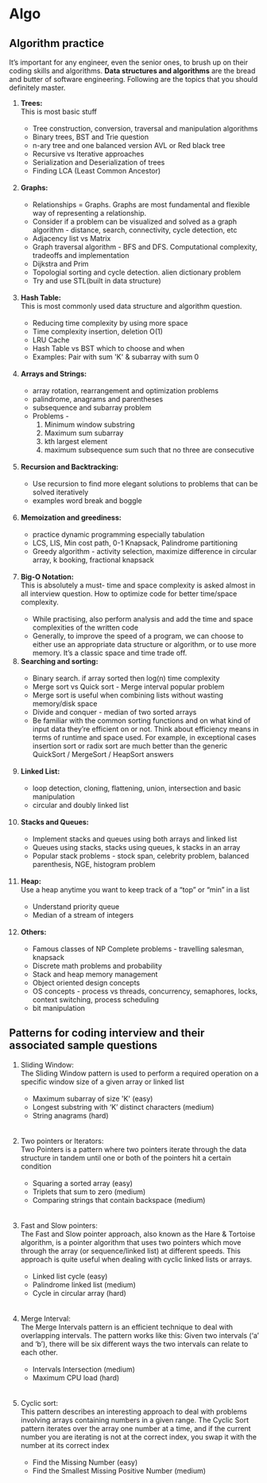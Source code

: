 # Algo
## Algorithm practice

It’s important for any engineer, even the senior ones, to brush up on their coding skills and algorithms. **Data structures and algorithms** are the bread and butter of software engineering.  Following are the topics that you should definitely master.

<ol> 
    <li>
        <strong>Trees:</strong> 
        <br/>This is most basic stuff 
        <br/><br/>
        <ul> 
            <li> Tree construction, conversion, traversal and manipulation algorithms </li>
            <li> Binary trees, BST and Trie question </li>
            <li> n-ary tree and one balanced version AVL or Red black tree </li>
            <li> Recursive vs Iterative approaches </li>
            <li> Serialization and Deserialization of trees </li>
            <li> Finding LCA (Least Common Ancestor) </li>
        </ul>
        <br/>
    </li>
    <li>
        <strong>Graphs:</strong>
        <br/><br/>
        <ul>
            <li> Relationships = Graphs. Graphs are most fundamental and flexible way of representing a relationship.</li>
            <li> Consider if a problem can be visualized and solved as a graph algorithm - distance, search, connectivity, cycle detection, etc </li>
            <li> Adjacency list vs Matrix </li>
            <li> Graph traversal algorithm - BFS and DFS. Computational complexity, tradeoffs and implementation </li>
            <li> Dijkstra and Prim </li>
            <li> Topologial sorting and cycle detection. alien dictionary problem </li>
            <li> Try and use STL(built in data structure) </li>
        </ul>
        <br/>
    </li>
    <li>
        <strong>Hash Table:</strong>
        <br/>This is most commonly used data structure and algorithm question.
        <br/><br/>
        <ul>
            <li> Reducing time complexity by using more space </li>
            <li> Time complexity insertion, deletion O(1) </li>
            <li> LRU Cache </li>
            <li> Hash Table vs BST which to choose and when </li>
            <li> Examples: Pair with sum 'K' & subarray with sum 0 </li>
        </ul>
        <br/>
    </li>
    <li>
        <strong>Arrays and Strings:</strong>
        <br/><br/>
        <ul>
            <li> array rotation, rearrangement and optimization problems </li>
            <li> palindrome, anagrams and parentheses </li>
            <li> subsequence and subarray problem </li>
            <li> Problems - 
                <ol>
                    <li> Minimum window substring </li>
                    <li> Maximum sum subarray </li>
                    <li> kth largest element </li>
                    <li> maximum subsequence sum such that no three are consecutive </li>
                </ol>
            </li>
        </ul>
        <br/>
    </li>
    <li>
        <strong>Recursion and Backtracking:</strong>
        <br/><br/>
        <ul>
            <li> Use recursion to find more elegant solutions to problems that can be solved iteratively </li>
            <li> examples word break and boggle </li>
        </ul>
        <br/>
    </li>
    <li>
        <strong>Memoization and greediness:</strong>
        <br/><br/>
        <ul>
            <li> practice dynamic programming especially tabulation</li>
            <li> LCS, LIS, Min cost path, 0-1 Knapsack, Palindrome partitioning</li>
            <li> Greedy algorithm - activity selection, maximize difference in circular array, k booking, fractional knapsack</li>
        </ul>
        <br/>
    </li>
    <li>
        <strong>Big-O Notation:</strong>
        <br/>This is absolutely a must- time and space complexity is asked almost in all interview question. How to optimize code for better time/space complexity.
        <br/><br/>
        <ul>
            <li> While practising, also perform analysis and add the time and space complexities of the written code</li>
            <li> Generally, to improve the speed of a program, we can choose to either use an appropriate data structure or algorithm, or to use more memory. It’s a classic space and time trade off. </li>
        </ul>
    </li>
    <li>
        <strong>Searching and sorting:</strong>
        <br/><br/>
        <ul>
            <li> Binary search. if array sorted then log(n) time complexity </li>
            <li> Merge sort vs Quick sort - Merge interval popular problem</li>
            <li> Merge sort is useful when combining lists without wasting memory/disk space</li>
            <li> Divide and conquer - median of two sorted arrays </li>
            <li> Be familiar with the common sorting functions and on what kind of input data they’re efficient on or not. Think about efficiency means in terms of runtime and space used. For example, in exceptional cases insertion sort or radix sort are much better than the generic QuickSort / MergeSort / HeapSort answers </li>
        </ul>
        <br/>
    </li>
    <li>
        <strong>Linked List:</strong>
        <br/><br/>
        <ul>
            <li> loop detection, cloning, flattening, union, intersection and basic manipulation</li>
            <li> circular and doubly linked list</li>
        </ul>
        <br/>
    </li>
    <li>
        <strong>Stacks and Queues:</strong>
        <br/><br/>
        <ul>
            <li> Implement stacks and queues using both arrays and linked list</li>
            <li> Queues using stacks, stacks using queues, k stacks in an array </li>
            <li> Popular stack problems - stock span, celebrity problem, balanced parenthesis, NGE, histogram problem</li>
        </ul>
        <br/>
    </li>
    <li>
        <strong>Heap:</strong>
        <br/>Use a heap anytime you want to keep track of a “top” or “min” in a list
        <br/><br/>
        <ul>
            <li> Understand priority queue</li>
            <li> Median of a stream of integers </li>
        </ul>
        <br/>
    </li>
    <li>
        <strong>Others:</strong>
        <br/><br/>
        <ul>
            <li> Famous classes of NP Complete problems - travelling salesman, knapsack</li>
            <li> Discrete math problems and probability </li>
            <li> Stack and heap memory management</li>
            <li> Object oriented design concepts </li>
            <li> OS concepts - process vs threads, concurrency, semaphores, locks, context switching, process scheduling</li>
            <li> bit manipulation</li>
        </ul>
    </li>
</ol>

## Patterns for coding interview and their associated sample questions 
<ol>
    <li> 
        Sliding Window: <br/> The Sliding Window pattern is used to perform a required operation on a specific window size of a given array or linked list
        <br/><br/>
        <ul>
            <li> Maximum subarray of size 'K' (easy) </li>
            <li> Longest substring with ‘K’ distinct characters (medium) </li>
            <li> String anagrams (hard) </li>
        </ul> 
        <br/><br/>
    </li>
    <li>
        Two pointers or Iterators: <br/> Two Pointers is a pattern where two pointers iterate through the data structure in tandem until one or both of the pointers hit a certain condition
        <br/><br/>
        <ul>
            <li> Squaring a sorted array (easy) </li>
            <li> Triplets that sum to zero (medium) </li>
            <li> Comparing strings that contain backspace (medium) </li>
        </ul>
        <br/><br/>
    </li>
    <li>
        Fast and Slow pointers: <br/> The Fast and Slow pointer approach, also known as the Hare & Tortoise algorithm, is a pointer algorithm that uses two pointers which move through the array (or sequence/linked list) at different speeds. This approach is quite useful when dealing with cyclic linked lists or arrays.
        <br/><br/>
        <ul>
            <li> Linked list cycle (easy) </li>
            <li> Palindrome linked list (medium) </li>
            <li> Cycle in circular array (hard) </li>
        </ul>
        <br/><br/>
    </li>
    <li>
        Merge Interval: <br/> The Merge Intervals pattern is an efficient technique to deal with overlapping intervals. The pattern works like this: Given two intervals (‘a’ and ‘b’), there will be six different ways the two intervals can relate to each other.
        <br/><br/>
        <ul>
            <li> Intervals Intersection (medium) </li>
            <li> Maximum CPU load (hard) </li>
        </ul>
        <br/><br/>
    </li>
    <li>
        Cyclic sort: <br/> This pattern describes an interesting approach to deal with problems involving arrays containing numbers in a given range. The Cyclic Sort pattern iterates over the array one number at a time, and if the current number you are iterating is not at the correct index, you swap it with the number at its correct index
        <br/><br/>
        <ul>
            <li> Find the Missing Number (easy) </li>
            <li> Find the Smallest Missing Positive Number (medium) </li>
        </ul>
        <br/><br/>
    </li>
</ol>